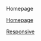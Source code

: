 Homepage

[Homepage](public/read-me-files/Responsive%20grid%201.gif)


[Responsive](public/read-me-files/responvie%20grid%202.gif)

